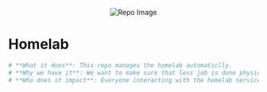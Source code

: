 <p align="center">
   <img src="https://4kwallpapers.com/images/wallpapers/anonymous-hacker-data-breach-5k-5120x2880-7.jpg" alt="Repo Image"/>
</p>

# Homelab

```yml
# **What it does**: This repo manages the homelab automaticlly.
# **Why we have it**: We want to make sure that less job is done physiclly and automate everything.
# **Who does it impact**: Everyone interacting with the homelab services.
```

